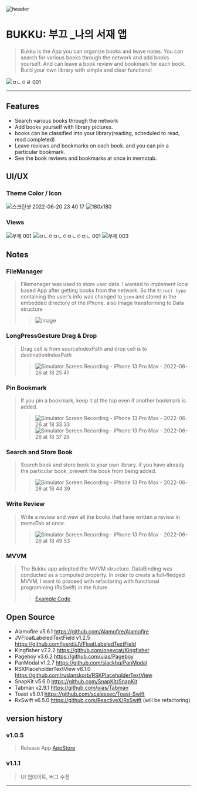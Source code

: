 ![header](https://capsule-render.vercel.app/api?type=soft&color=062C30&height=300&section=header&text=Bukku:%20부끄&fontSize=90&fontColor=FFFFFF)
# BUKKU: 부끄 _나의 서재 앱
> Bukku is the App you can organize books and leave notes. 
> You can search for various books through the network and add books yourself. 
> And can leave a book review and bookmark for each book. Build your own library with simple and clear functions!


![ㅁㄴㅇㄹ 001](https://user-images.githubusercontent.com/97531269/176418668-e6cf9ba5-c615-463e-b6a3-561670982e10.jpeg)

---
## Features

- Search various books through the network
- Add books yourself with library pictures.
- books can be classified into your library(reading, scheduled to read, read completed)
- Leave reviews and bookmarks on each book. and you can pin a particular bookmark.
- See the book reviews and bookmarks at once in memotab.

## UI/UX
### Theme Color / Icon
![스크린샷 2022-06-20 23 40 17](https://user-images.githubusercontent.com/97531269/175806008-5065c54e-dc84-42f7-b797-afe77b5d18ca.png) 
 ![180x180](https://user-images.githubusercontent.com/97531269/175806479-6a4c59ff-f524-4cc6-8ddd-523c8e8156a3.png)
### Views
![무제 001](https://user-images.githubusercontent.com/97531269/176008267-86805b48-1d5d-464f-8298-0b966f628691.jpeg)
![ㅁㄴㅇㅁㄴㅇㅁㄴㅇㅁㄴ 001](https://user-images.githubusercontent.com/97531269/176221887-a9f78d7a-78f6-43eb-bc85-89e378ed083a.jpeg)
![무제 003](https://user-images.githubusercontent.com/97531269/176008288-03b8261c-5275-461d-b2ec-dad8126d0822.jpeg)

## Notes

### FileManager

> Filemanager was used to store user data. I wanted to implement local based App after getting books from the network. So the ```Struct type``` containing the user's info was changed to ```json``` and stored in the embedded directory of the iPhone. also Image transforming to Data structure
>> ![image](https://user-images.githubusercontent.com/97531269/175807758-86bd555a-3f78-47d8-8d23-908193ba8922.png)

### LongPressGesture Drag & Drop 
> Drag cell is from sourceIndexPath and drop cell is to destinationIndexPath
>>![Simulator Screen Recording - iPhone 13 Pro Max - 2022-06-26 at 18 25 41](https://user-images.githubusercontent.com/97531269/175807875-2bf24f9e-fa79-42f0-9855-446b418ae41b.gif)

### Pin Bookmark
> If you pin a bookmark, keep it at the top even if another bookmark is added.
>>![Simulator Screen Recording - iPhone 13 Pro Max - 2022-06-26 at 18 33 33](https://user-images.githubusercontent.com/97531269/175808190-5fdd9936-6067-4823-a148-0bb40c06e54f.gif)
>>![Simulator Screen Recording - iPhone 13 Pro Max - 2022-06-26 at 18 37 26](https://user-images.githubusercontent.com/97531269/175808302-5e363c5e-95ec-4ec4-9068-bc9ebebd8874.gif)

### Search and Store Book
> Search book and store book to your own library. if you have already the particular book, prevent the book from being added. 
>>![Simulator Screen Recording - iPhone 13 Pro Max - 2022-06-26 at 18 44 39](https://user-images.githubusercontent.com/97531269/175808622-2a94add2-d7d8-4a0b-a674-09d9d44a8118.gif)

### Write Review 
> Write a review and view all the books that have written a review in memoTab at once.
>>![Simulator Screen Recording - iPhone 13 Pro Max - 2022-06-26 at 18 49 53](https://user-images.githubusercontent.com/97531269/175808747-aa7fb3e0-ddd3-48fc-a70c-e966cc9549bd.gif)

### MVVM 
> The Bukku app adopted the MVVM structure. DataBinding was conducted as a computed property. In order to create a full-fledged MVVM, I want to proceed with refactoring with functional programming (RxSwift) in the future. 
>> [Example Code](https://github.com/eung7/Bukku/blob/master/Bukku/ViewModels/SearchTab/BookDetailViewModel.swift)

## Open Source

- Alamofire v5.6.1 https://github.com/Alamofire/Alamofire
- JVFloatLabeledTextField v1.2.5 https://github.com/jverdi/JVFloatLabeledTextField
- Kingfisher v7.2.2 https://github.com/onevcat/Kingfisher
- Pageboy v3.6.2 https://github.com/uias/Pageboy
- PanModal v1.2.7 https://github.com/slackhq/PanModal
- RSKPlaceholderTextView v6.1.0 https://github.com/ruslanskorb/RSKPlaceholderTextView
- SnapKit v5.6.0 https://github.com/SnapKit/SnapKit
- Tabman v2.9.1 https://github.com/uias/Tabman
- Toast v5.0.1 https://github.com/scalessec/Toast-Swift
- RxSwift v6.5.0 https://github.com/ReactiveX/RxSwift (will be refactoring)

## version history

### v1.0.5
> Release App [AppStore](https://apps.apple.com/kr/app/%EB%B6%80%EB%81%84/id1631953161)
### v1.1.1
> UI 업데이트, 버그 수정

---

